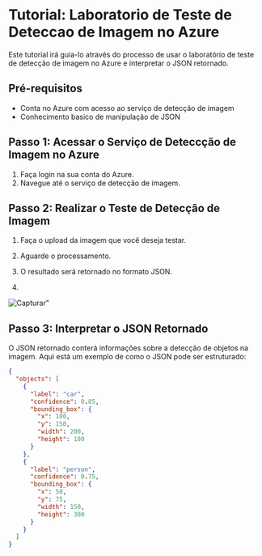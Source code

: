 # Tutorial: Laboratorio de Teste de Deteccao de Imagem no Azure

Este tutorial irá guia-lo através do processo de usar o laboratório de teste de detecção de imagem no Azure e interpretar o JSON retornado.

## Pré-requisitos

- Conta no Azure com acesso ao serviço de detecção de imagem
- Conhecimento basico de manipulação de JSON

## Passo 1: Acessar o Serviço de Deteccção de Imagem no Azure

1. Faça login na sua conta do Azure.
2. Navegue até o serviço de detecção de imagem.

## Passo 2: Realizar o Teste de Detecção de Imagem

1. Faça o upload da imagem que você deseja testar.
2. Aguarde o processamento.
3. O resultado será retornado no formato JSON.

4. 
![Capturar](https://github.com/mateusw2705/DetectFacialJson/assets/112732200/aae97c71-f78c-45e6-900a-92f358c42ad6)"




## Passo 3: Interpretar o JSON Retornado

O JSON retornado conterá informações sobre a detecção de objetos na imagem. Aqui está um exemplo de como o JSON pode ser estruturado:

```json
{
  "objects": [
    {
      "label": "car",
      "confidence": 0.85,
      "bounding_box": {
        "x": 100,
        "y": 150,
        "width": 200,
        "height": 100
      }
    },
    {
      "label": "person",
      "confidence": 0.75,
      "bounding_box": {
        "x": 50,
        "y": 75,
        "width": 150,
        "height": 300
      }
    }
  ]
}

